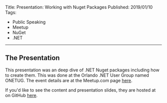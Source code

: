 Title: Presentation: Working with Nuget Packages
Published: 2019/01/10
Tags: 
- Public Speaking
- Meetup
- NuGet
- .NET
---

## The Presentation

This presentation was an deep dive of .NET Nuget packages including how to create them. This was done at the Orlando .NET User Group named ONETUG. The event details are at the Meetup.com page <a href="https://www.meetup.com/ONETUG/events/256542757/">here</a>.

If you'd like to see the content and presentation slides, they are hosted at on GitHub <a href="https://github.com/ProgrammerAl/Presentations-2019/tree/master/01-10%20-%20ONETUG%20-%20Working%20with%20NuGet%20Packages">here</a>.

